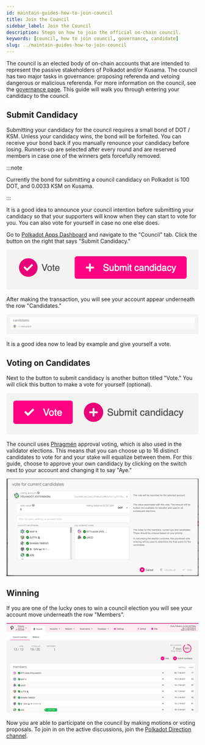 ```yaml
---
id: maintain-guides-how-to-join-council
title: Join the Council
sidebar_label: Join the Council
description: Steps on how to join the official on-chain council.
keywords: [council, how to join council, governance, candidate]
slug: ../maintain-guides-how-to-join-council
---
```


The council is an elected body of on-chain accounts that are intended to represent the passive
stakeholders of Polkadot and/or Kusama. The council has two major tasks in governance: proposing
referenda and vetoing dangerous or malicious referenda. For more information on the council, see the
[governance page](../learn/learn-governance.md#council). This guide will walk you through entering
your candidacy to the council.

## Submit Candidacy

Submitting your candidacy for the council requires a small bond of DOT / KSM. Unless your candidacy
wins, the bond will be forfeited. You can receive your bond back if you manually renounce your
candidacy before losing. Runners-up are selected after every round and are reserved members in case
one of the winners gets forcefully removed.

:::note

Currently the bond for submitting a council candidacy on Polkadot is 100 DOT, and 0.0033 KSM on
Kusama.

:::

It is a good idea to announce your council intention before submitting your candidacy so that your
supporters will know when they can start to vote for you. You can also vote for yourself in case no
one else does.

Go to [Polkadot Apps Dashboard](https://polkadot.js.org/apps) and navigate to the "Council" tab.
Click the button on the right that says "Submit Candidacy."

![submit candidacy button](../assets/council/polkadotjs_submit_candidancy.png)

After making the transaction, you will see your account appear underneath the row "Candidates."

![candidates list](../assets/council/polkadotjs_candidates.png)

It is a good idea now to lead by example and give yourself a vote.

## Voting on Candidates

Next to the button to submit candidacy is another button titled "Vote." You will click this button
to make a vote for yourself (optional).

![voting button on UI](../assets/council/polkadotjs_vote_button.png)

The council uses [Phragmén](../learn/learn-phragmen.md) approval voting, which is also used in the
validator elections. This means that you can choose up to 16 distinct candidates to vote for and
your stake will equalize between them. For this guide, choose to approve your own candidacy by
clicking on the switch next to your account and changing it to say "Aye."

![voting pop up on UI](../assets/council/polkadotjs_voting.png)

## Winning

If you are one of the lucky ones to win a council election you will see your account move underneath
the row "Members".

![council members list](../assets/council/polkadotjs_council_members.png)

Now you are able to participate on the council by making motions or voting proposals. To join in on
the active discussions, join the
[Polkadot Direction channel](https://matrix.to/#/#polkadot-direction:matrix.parity.io).
